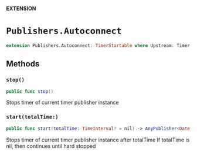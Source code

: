 **EXTENSION**

# `Publishers.Autoconnect`
```swift
extension Publishers.Autoconnect: TimerStartable where Upstream: Timer.TimerPublisher
```

## Methods
### `stop()`

```swift
public func stop()
```

Stops timer of current timer publisher instance

### `start(totalTime:)`

```swift
public func start(totalTime: TimeInterval? = nil) -> AnyPublisher<Date, Never>
```

Stops timer of current timer publisher instance after totalTime
If totalTime is nil, then continues until hard stopped
